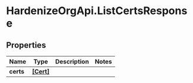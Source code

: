 # HardenizeOrgApi.ListCertsResponse

## Properties
Name | Type | Description | Notes
------------ | ------------- | ------------- | -------------
**certs** | [**[Cert]**](Cert.md) |  | 


